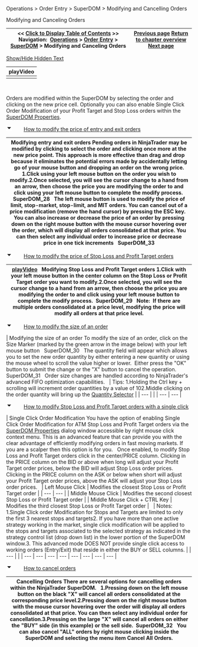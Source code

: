 ﻿


Operations \> Order Entry \> SuperDOM \> Modifying and Cancelling Orders






















Modifying and Canceling Orders







| \<\< [Click to Display Table of Contents](modifying_and_cancelling_orders_superdom.md) \>\> **Navigation:**     [Operations](operations-1.md) \> [Order Entry](order_entry-1.md) \> [SuperDOM](superdom-1.md) \> Modifying and Canceling Orders | [Previous page](submitting_orders_superdom-1.md) [Return to chapter overview](superdom-1.md) [Next page](managing_positions_superdom-1.md) |
| --- | --- |




[Show/Hide Hidden Text](javascript:HMToggleExpandAll(!HMAnyToggleOpen()) "Click to open/close expanding sections")











| playVideo |
| --- |
|  |



 


Orders are modified within the SuperDOM by selecting the order and clicking on the new price cell. Optionally you can also enable Single Click Order Modification of your Profit Target and Stop Loss orders within the [SuperDOM Properties](properties_superdom-1.md).


![tog_minus](tog_minus-1.gif)        [How to modify the price of entry and exit orders](javascript:HMToggle('toggle','HowToModifyThePriceOfEntryAndExitOrders','HowToModifyThePriceOfEntryAndExitOrders_ICON'))




| Modifying entry and exit orders Pending orders in NinjaTrader may be modified by clicking to select the order and clicking once more at the new price point. This approach is more effective than drag and drop because it eliminates the potential errors made by accidentally letting go of your mouse button and dropping an order on the wrong price. 1\.Click using your left mouse button on the order you wish to modify.2\.Once selected, you will see the cursor change to a hand from an arrow, then choose the price you are modifying the order to and click using your left mouse button to complete the modify process.  SuperDOM_28   The left mouse button is used to modify the price of limit, stop\-market, stop\-limit, and MIT orders. You can cancel out of a price modification (remove the hand cursor) by pressing the ESC key.   You can also increase or decrease the price of an order by pressing down on the right mouse button with the mouse cursor hovering over the order, which will display all orders consolidated at that price. You can then select any individual order to increase price or decrease price in one tick increments   SuperDOM_33 |
| --- |



![tog_minus](tog_minus-1.gif)        [How to modify the price of Stop Loss and Profit Target orders](javascript:HMToggle('toggle','HowToModifyThePriceOfStopLossAndProfitTargetOrders','HowToModifyThePriceOfStopLossAndProfitTargetOrders_ICON'))




| [playVideo](http://www.ninjatrader.com/support/movies/nt7/helpGuide/operations/orderEntry/superDOM/modifyingStopLossAndProfitTargetOrders/Modifying-Stop-Loss-And-Profit-Target-Orders.md)   Modifying Stop Loss and Profit Target orders 1\.Click with your left mouse button in the center column on the Stop Loss or Profit Target order you want to modify.2\.Once selected, you will see the cursor change to a hand from an arrow, then choose the price you are modifying the order to and click using your left mouse button to complete the modify process.  SuperDOM_29   Note:  If there are multiple orders consolidated at a price level, modifying the price will modify all orders at that price level. |
| --- |



![tog_minus](tog_minus-1.gif)        [How to modify the size of an order](javascript:HMToggle('toggle','HowToModifyTheSizeOfAnOrder','HowToModifyTheSizeOfAnOrder_ICON'))




| Modifying the size of an order To modify the size of an order, click on the Size Marker (marked by the green arrow in the image below) with your left mouse button    SuperDOM_30   The quantity field will appear which allows you to set the new order quantity by either entering a new quantity or using the mouse wheel to scroll the value higher or lower.  Either press the "OK" button to submit the change or the "X" button to cancel the operation.    SuperDOM_31   Order size changes are handled according to NinjaTrader's advanced FIFO optimization capabilities.     | Tips: 1\.Holding the Ctrl key \+ scrolling will increment order quantities by a value of 102\.Middle clicking on the order quantity will bring up the [Quantity Selector](quantity_selector-1.md) | | --- | |
| --- | --- |



![tog_minus](tog_minus-1.gif)        [How to modify Stop Loss and Profit Target orders with a single click](javascript:HMToggle('toggle','HowToModifyStopLossAndProfitTargetOrdersWithASingleClick','HowToModifyStopLossAndProfitTargetOrdersWithASingleClick_ICON'))




| Single Click Order Modification You have the option of enabling Single Click Order Modification for ATM Stop Loss and Profit Target orders via the [SuperDOM Properties](properties_superdom-1.md) dialog window accessible by right mouse click context menu. This is an advanced feature that can provide you with the clear advantage of efficiently modifying orders in fast moving markets. If you are a scalper then this option is for you.   Once enabled, to modify Stop Loss and Profit Target orders click in the center/PRICE column. Clicking in the PRICE column on the BID or above when long will adjust your Profit Target order prices, below the BID will adjust Stop Loss order prices. Clicking in the PRICE column on the ASK or below when short will adjust your Profit Target order prices, above the ASK will adjust your Stop Loss order prices.     | Left Mouse Click | Modifies the closest Stop Loss or Profit Target order | | --- | --- | | Middle Mouse Click | Modifies the second closest Stop Loss or Profit Target order | | Middle Mouse Click \+ CTRL Key | Modifies the third closest Stop Loss or Profit Target order |        | Notes: 1\.Single Click order Modification for Stops and Targets are limited to only the first 3 nearest stops and targets2\. If you have more than one active strategy working in the market, single click modification will be applied to the stops and targets associated to the selected strategy as indicated in the strategy control list (drop down list) in the lower portion of the SuperDOM window.3\. This advanced mode DOES NOT provide single click access to working orders (Entry/Exit) that reside in either the BUY or SELL columns. | | --- | |
| --- | --- | --- | --- | --- | --- | --- | --- |



![tog_minus](tog_minus-1.gif)        [How to cancel orders](javascript:HMToggle('toggle','HowToCancelOrders','HowToCancelOrders_ICON'))




| Cancelling Orders There are several options for cancelling orders within the NinjaTrader SuperDOM.    1\.Pressing down on the left mouse button on the black "X" will cancel all orders consolidated at the corresponding price level.2\.Pressing down on the right mouse button with the mouse cursor hovering over the order will display all orders consolidated at that price. You can then select any individual order for cancellation.3\.Pressing on the large "X" will cancel all orders on either the "BUY" side (in this example) or the sell side.  SuperDOM_32   You can also cancel "ALL" orders by right mouse clicking inside the SuperDOM and selecting the menu item Cancel All Orders. |
| --- |










